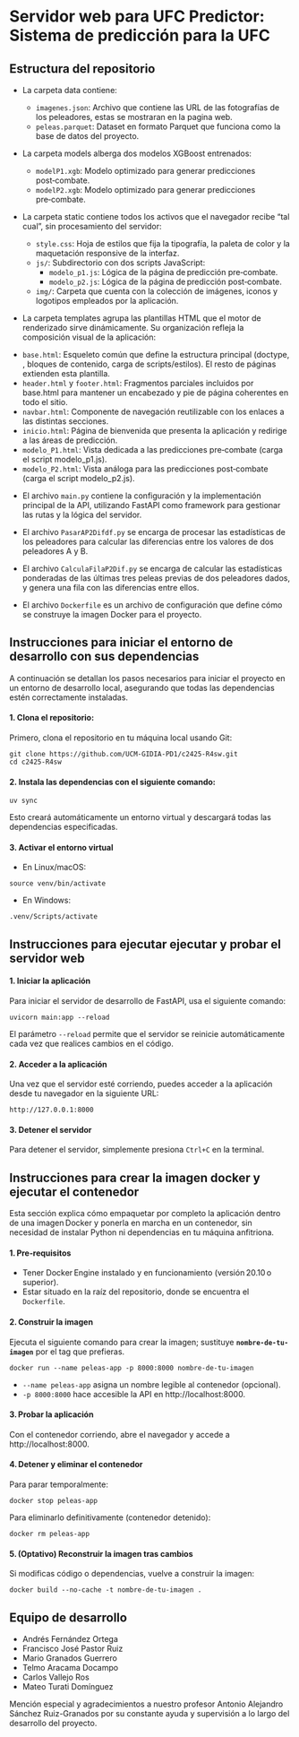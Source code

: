 # Servidor web para UFC Predictor: Sistema de predicción para la UFC

## Estructura del repositorio

- La carpeta data contiene:
  * `imagenes.json`: Archivo que contiene las URL de las fotografías de los peleadores, estas se mostraran en la pagina web.
  * `peleas.parquet`: Dataset en formato Parquet que funciona como la base de datos del proyecto.

- La carpeta models alberga dos modelos XGBoost entrenados:
  * `modelP1.xgb`: Modelo optimizado para generar predicciones post‑combate.
  * `modelP2.xgb`: Modelo optimizado para generar predicciones pre‑combate.
  
- La carpeta static contiene todos los activos que el navegador recibe “tal cual”, sin procesamiento del servidor:
  * `style.css`: Hoja de estilos que fija la tipografía, la paleta de color y la maquetación responsive de la interfaz.
  * `js/`: Subdirectorio con dos scripts JavaScript:
    * `modelo_p1.js`: Lógica de la página de predicción pre‑combate.
    * `modelo_p2.js`: Lógica de la página de predicción post‑combate.
  * `img/`: Carpeta que cuenta con la colección de imágenes, iconos y logotipos empleados por la aplicación.

- La carpeta templates agrupa las plantillas HTML que el motor de renderizado sirve dinámicamente. Su organización refleja la composición visual de la aplicación:
 * `base.html`: Esqueleto común que define la estructura principal (doctype, <head>, bloques de contenido, carga de scripts/estilos). El resto de páginas extienden esta plantilla.
 * `header.html` y `footer.html`: Fragmentos parciales incluidos por base.html para mantener un encabezado y pie de página coherentes en todo el sitio.
 * `navbar.html`: Componente de navegación reutilizable con los enlaces a las distintas secciones.
 * `inicio.html`: Página de bienvenida que presenta la aplicación y redirige a las áreas de predicción.
 * `modelo_P1.html`: Vista dedicada a las predicciones pre‑combate (carga el script modelo_p1.js).
 * `modelo_P2.html`: Vista análoga para las predicciones post‑combate (carga el script modelo_p2.js).

- El archivo `main.py` contiene la configuración y la implementación principal de la API, utilizando FastAPI como framework para gestionar las rutas y la lógica del servidor.

- El archivo `PasarAP2Difdf.py` se encarga de procesar las estadísticas de los peleadores para calcular las diferencias entre los valores de dos peleadores A y B.

- El archivo `CalculaFilaP2Dif.py` se encarga de calcular las estadísticas ponderadas de las últimas tres peleas previas de dos peleadores dados, y genera una fila con las diferencias entre ellos.

- El archivo `Dockerfile` es un archivo de configuración que define cómo se construye la imagen Docker para el proyecto.
  
## Instrucciones para iniciar el entorno de desarrollo con sus dependencias

A continuación se detallan los pasos necesarios para iniciar el proyecto en un entorno de desarrollo local, asegurando que todas las dependencias estén correctamente instaladas.

#### 1. Clona el repositorio:

Primero, clona el repositorio en tu máquina local usando Git:

```
git clone https://github.com/UCM-GIDIA-PD1/c2425-R4sw.git
cd c2425-R4sw
```

#### 2. Instala las dependencias con el siguiente comando:

```
uv sync
```
Esto creará automáticamente un entorno virtual y descargará todas las dependencias especificadas.

#### 3. Activar el entorno virtual 

* En Linux/macOS:
```
source venv/bin/activate
```

* En Windows:
```
.venv/Scripts/activate
```

## Instrucciones para ejecutar ejecutar y probar el servidor web

#### 1. Iniciar la aplicación

Para iniciar el servidor de desarrollo de FastAPI, usa el siguiente comando:
```
uvicorn main:app --reload
```
El parámetro `--reload` permite que el servidor se reinicie automáticamente cada vez que realices cambios en el código.

#### 2. Acceder a la aplicación
   
Una vez que el servidor esté corriendo, puedes acceder a la aplicación desde tu navegador en la siguiente URL:

```
http://127.0.0.1:8000
```

#### 3. Detener el servidor

Para detener el servidor, simplemente presiona `Ctrl+C` en la terminal.

## Instrucciones para crear la imagen docker y ejecutar el contenedor

Esta sección explica cómo empaquetar por completo la aplicación dentro de una imagen Docker y ponerla en marcha en un contenedor, sin necesidad de instalar Python ni dependencias en tu máquina anfitriona.

#### 1. Pre‑requisitos

- Tener Docker Engine instalado y en funcionamiento (versión 20.10 o superior).
- Estar situado en la raíz del repositorio, donde se encuentra el `Dockerfile`.

#### 2. Construir la imagen

Ejecuta el siguiente comando para crear la imagen; sustituye **`nombre-de-tu-imagen`** por el tag que prefieras.

```
docker run --name peleas-app -p 8000:8000 nombre-de-tu-imagen
```

* `--name peleas-app` asigna un nombre legible al contenedor (opcional).
* `-p 8000:8000` hace accesible la API en http://localhost:8000.

#### 3. Probar la aplicación

Con el contenedor corriendo, abre el navegador y accede a http://localhost:8000.

#### 4. Detener y eliminar el contenedor

Para parar temporalmente:

```
docker stop peleas-app
```

Para eliminarlo definitivamente (contenedor detenido):

```
docker rm peleas-app
```

#### 5. (Optativo) Reconstruir la imagen tras cambios

Si modificas código o dependencias, vuelve a construir la imagen:

```
docker build --no-cache -t nombre-de-tu-imagen .
```

## Equipo de desarrollo

 -  Andrés Fernández Ortega
 -  Francisco José Pastor Ruiz
 -  Mario Granados Guerrero
 -  Telmo Aracama Docampo
 -  Carlos Vallejo Ros
 -  Mateo Turati Domínguez

Mención especial y agradecimientos a nuestro profesor Antonio Alejandro Sánchez Ruiz-Granados por su constante ayuda y supervisión a lo largo del desarrollo del proyecto.

